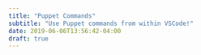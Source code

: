 ```yaml
---
title: "Puppet Commands"
subtitle: "Use Puppet commands from within VSCode!"
date: 2019-06-06T13:56:42-04:00
draft: true
---
```

